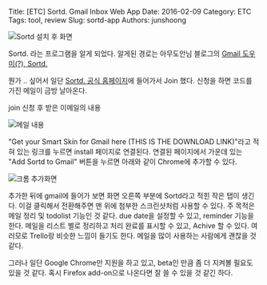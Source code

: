 Title: [ETC] Sortd. Gmail Inbox Web App
Date: 2016-02-09
Category: ETC
Tags: tool, review
Slug: sortd-app
Authors: junshoong

![Sortd 설치 후 화면](/images/2016-02-09/01.png)


Sortd. 라는 프로그램을 알게 되었다. 알게된 경로는 아무도안님 블로그의 [Gmail 도우미(?), Sortd.](http://egloos.zum.com/nemonein/v/5292250)

뭔가 .. 싶어서 일단 [Sortd. 공식 홈페이지](http://www.sortd.com/)에 들어가서 Join 했다. 신청을 하면 코드를 가진 메일이 금방 날아온다.


join 신청 후 받은 이메일의 내용

![메일 내용](/images/2016-02-09/02.png)

"Get your Smart Skin for Gmail here (THIS IS THE DOWNLOAD LINK)"라고 적혀 있는 링크를 누르면 install 페이지로 연결된다. 연결된 페이지에서 가운데 있는 "Add Sortd to Gmail" 버튼을 누르면 아래와 같이 Chrome에 추가할 수 있다.

![크롬 추가화면](/images/2016-02-09/02.png)

추가한 뒤에 gmail에 들어가 보면 화면 오른쪽 부분에 Sortd라고 적힌 작은 탭이 생긴다. 이걸 클릭해서 전환해주면 맨 위에 첨부한 스크린샷처럼 사용할 수 있다. 주 목적은 메일 정리 및 todolist 기능인 것 같다. due date을 설정할 수 있고, reminder 기능을 한다. 메일을 리스트 별로 정리하고 처리 완료를 표시할 수 있고, Achive 할 수 있다. 여러모로 Trello랑 비슷한 느낌이 들기도 한다. 메일을 많이 사용하는 사람에게 괜찮을 것 같다.

그러나 일단 Google Chrome만 지원을 하고 있고, beta인 만큼 좀 더 지켜볼 필요도 있을 것 같다. 혹시 Firefox add-on으로 나온다면 잘 쓸 수 있을 것 같긴 하다.
